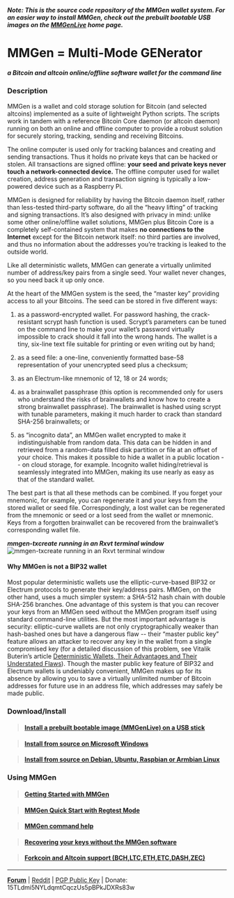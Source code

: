 ***Note: This is the source code repository of the MMGen wallet system.  For an
easier way to install MMGen, check out the prebuilt bootable USB images on the
[MMGenLive][8] home page.***

# MMGen = Multi-Mode GENerator

##### a Bitcoin and altcoin online/offline software wallet for the command line

### Description

MMGen is a wallet and cold storage solution for Bitcoin (and selected altcoins)
implemented as a suite of lightweight Python scripts.  The scripts work in
tandem with a reference Bitcoin Core daemon (or altcoin daemon) running on both
an online and offline computer to provide a robust solution for securely
storing, tracking, sending and receiving Bitcoins.

The online computer is used only for tracking balances and creating and sending
transactions.  Thus it holds no private keys that can be hacked or stolen.
All transactions are signed offline: **your seed and private keys never touch a
network-connected device.**  The offline computer used for wallet creation,
address generation and transaction signing is typically a low-powered device
such as a Raspberry Pi.

MMGen is designed for reliability by having the Bitcoin daemon itself, rather
than less-tested third-party software, do all the “heavy lifting” of tracking
and signing transactions.  It’s also designed with privacy in mind: unlike some
other online/offline wallet solutions, MMGen plus Bitcoin Core is a completely
self-contained system that makes **no connections to the Internet** except for
the Bitcoin network itself: no third parties are involved, and thus no
information about the addresses you’re tracking is leaked to the outside
world.

Like all deterministic wallets, MMGen can generate a virtually unlimited number
of address/key pairs from a single seed.  Your wallet never changes, so you need
back it up only once.

At the heart of the MMGen system is the seed, the “master key” providing access
to all your Bitcoins.  The seed can be stored in five different ways:

  1. as a password-encrypted wallet.  For password hashing, the crack-resistant
	 scrypt hash function is used.  Scrypt’s parameters can be tuned on the
	 command line to make your wallet’s password virtually impossible to crack
	 should it fall into the wrong hands.  The wallet is a tiny, six-line text
	 file suitable for printing or even writing out by hand;

  2. as a seed file: a one-line, conveniently formatted base-58 representation
	 of your unencrypted seed plus a checksum;

  3. as an Electrum-like mnemonic of 12, 18 or 24 words;

  4. as a brainwallet passphrase (this option is recommended only for users who
	 understand the risks of brainwallets and know how to create a strong
	 brainwallet passphrase).  The brainwallet is hashed using scrypt with
	 tunable parameters, making it much harder to crack than standard SHA-256
	 brainwallets; or

  5. as “incognito data”, an MMGen wallet encrypted to make it indistinguishable
	 from random data.  This data can be hidden in and retrieved from a
	 random-data filled disk partition or file at an offset of your choice.
	 This makes it possible to hide a wallet in a public location -- on cloud
	 storage, for example.  Incognito wallet hiding/retrieval is seamlessly
	 integrated into MMGen, making its use nearly as easy as that of the
	 standard wallet.

The best part is that all these methods can be combined.  If you forget your
mnemonic, for example, you can regenerate it and your keys from the stored
wallet or seed file.  Correspondingly, a lost wallet can be regenerated from the
mnemonic or seed or a lost seed from the wallet or mnemonic.  Keys from a
forgotten brainwallet can be recovered from the brainwallet’s corresponding
wallet file.

***mmgen-txcreate running in an Rxvt terminal window***
![mmgen-txcreate running in an Rxvt terminal window][9]

#### Why MMGen is not a BIP32 wallet

Most popular deterministic wallets use the elliptic-curve-based BIP32 or
Electrum protocols to generate their key/address pairs.  MMGen, on the other
hand, uses a much simpler system: a SHA-512 hash chain with double SHA-256
branches.  One advantage of this system is that you can recover your keys from
an MMGen seed without the MMGen program itself using standard command-line
utilities.  But the most important advantage is security: elliptic-curve wallets
are not only cryptographically weaker than hash-bashed ones but have a dangerous
flaw -- their “master public key” feature allows an attacker to recover any key
in the wallet from a single compromised key (for a detailed discussion of this
problem, see Vitalik Buterin’s article [Deterministic Wallets, Their Advantages
and Their Understated Flaws][7]).  Though the master public key feature of BIP32
and Electrum wallets is undeniably convenient, MMGen makes up for its absence by
allowing you to save a virtually unlimited number of Bitcoin addresses for
future use in an address file, which addresses may safely be made public.


### Download/Install

> #### [Install a prebuilt bootable image (MMGenLive) on a USB stick][8]

> #### [Install from source on Microsoft Windows][1]

> #### [Install from source on Debian, Ubuntu, Raspbian or Armbian Linux][2]


### Using MMGen

> #### [Getting Started with MMGen][3]

> #### [MMGen Quick Start with Regtest Mode][q]

> #### [MMGen command help][6]

> #### [Recovering your keys without the MMGen software][r]

> #### [Forkcoin and Altcoin support (BCH,LTC,ETH,ETC,DASH,ZEC)][x]

- - - - - - - - - - - - - - - - - - - - - - - - - - - - - - - - - - - - - - -

[**Forum**][4] |
[Reddit][0] |
[PGP Public Key][5] |
Donate: 15TLdmi5NYLdqmtCqczUs5pBPkJDXRs83w

[0]: https://www.reddit.com/user/mmgen-py
[1]: https://github.com/mmgen/mmgen/wiki/Install-MMGen-on-Microsoft-Windows
[2]: https://github.com/mmgen/mmgen/wiki/Install-MMGen-on-Debian-or-Ubuntu-Linux
[3]: https://github.com/mmgen/mmgen/wiki/Getting-Started-with-MMGen
[4]: https://bitcointalk.org/index.php?topic=567069.0
[5]: https://github.com/mmgen/mmgen/wiki/MMGen-Signing-Key
[6]: https://github.com/mmgen/mmgen/wiki/MMGen-command-help
[q]: https://github.com/mmgen/mmgen/wiki/MMGen-Quick-Start-with-Regtest-Mode
[7]: http://bitcoinmagazine.com/8396/deterministic-wallets-advantages-flaw/
[8]: https://github.com/mmgen/MMGenLive
[9]: https://cloud.githubusercontent.com/assets/6071028/20677261/6ccab1bc-b58a-11e6-8ab6-094f88befef2.jpg
[r]: https://github.com/mmgen/mmgen/wiki/Recovering-Your-Keys-Without-the-MMGen-Software
[x]: https://github.com/mmgen/mmgen/wiki/Getting-Started-with-MMGen#a_alt
[z]: https://user-images.githubusercontent.com/6071028/31656274-a35a1252-b31a-11e7-93b7-3d666f50f70f.png
